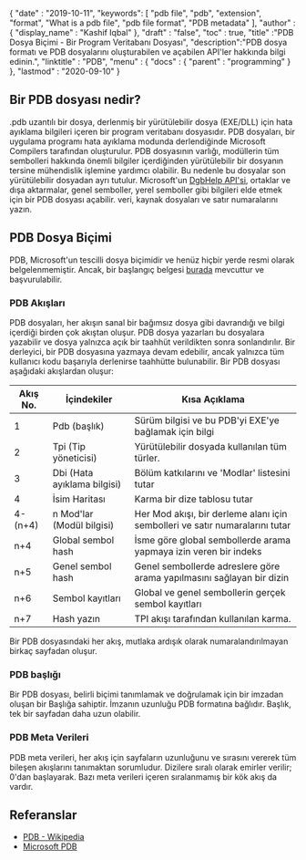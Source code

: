 {
  "date" : "2019-10-11",
  "keywords": [ "pdb file", "pdb", "extension", "format", "What is a pdb file", "pdb file format", "PDB metadata" ],
  "author" : {
    "display_name" : "Kashif Iqbal"
},
  "draft" : "false",
  "toc" : true,
  "title" :"PDB Dosya Biçimi - Bir Program Veritabanı Dosyası",
  "description":"PDB dosya formatı ve PDB dosyalarını oluşturabilen ve açabilen API'ler hakkında bilgi edinin.",
  "linktitle" : "PDB",
  "menu" : {
    "docs" : {
      "parent" : "programming"
}
},
  "lastmod" : "2020-09-10"
}

## Bir PDB dosyası nedir?

.pdb uzantılı bir dosya, derlenmiş bir yürütülebilir dosya (EXE/DLL) için hata ayıklama bilgileri içeren bir program veritabanı dosyasıdır. PDB dosyaları, bir uygulama programı hata ayıklama modunda derlendiğinde Microsoft Compilers tarafından oluşturulur. PDB dosyasının varlığı, modüllerin tüm sembolleri hakkında önemli bilgiler içerdiğinden yürütülebilir bir dosyanın tersine mühendislik işlemine yardımcı olabilir. Bu nedenle bu dosyalar son yürütülebilir dosyadan ayrı tutulur. Microsoft'un [DgbHelp API'si](https://learn.microsoft.com/en-us/windows/win32/debug/dbghelp-functions), ortaklar ve dışa aktarmalar, genel semboller, yerel semboller gibi bilgileri elde etmek için bir PDB dosyası açabilir. veri, kaynak dosyaları ve satır numaralarını yazın.

## PDB Dosya Biçimi

PDB, Microsoft'un tescilli dosya biçimidir ve henüz hiçbir yerde resmi olarak belgelenmemiştir. Ancak, bir başlangıç belgesi [burada](https://github.com/Microsoft/microsoft-pdb) mevcuttur ve başvurulabilir.

### PDB Akışları

PDB dosyaları, her akışın sanal bir bağımsız dosya gibi davrandığı ve bilgi içerdiği birden çok akıştan oluşur. PDB dosya yazarları bu dosyalara yazabilir ve dosya yalnızca açık bir taahhüt verildikten sonra sonlandırılır. Bir derleyici, bir PDB dosyasına yazmaya devam edebilir, ancak yalnızca tüm kullanıcı kodu başarıyla derlenirse taahhütte bulunabilir. Bir PDB dosyası aşağıdaki akışlardan oluşur:

|Akış No. |İçindekiler |Kısa Açıklama|
---|---|---|
|1| Pdb (başlık) |Sürüm bilgisi ve bu PDB'yi EXE'ye bağlamak için bilgi|
|2| Tpi (Tip yöneticisi) |Yürütülebilir dosyada kullanılan tüm türler.|
|3| Dbi (Hata ayıklama bilgisi) |Bölüm katkılarını ve 'Modlar' listesini tutar|
|4| İsim Haritası| Karma bir dize tablosu tutar|
|4-(n+4)| n Mod'lar (Modül bilgisi)| Her Mod akışı, bir derleme alanı için sembolleri ve satır numaralarını tutar|
|n+4| Global sembol hash| İsme göre global sembollerde arama yapmaya izin veren bir indeks |
|n+5| Genel sembol hash| Genel sembollerde adreslere göre arama yapılmasını sağlayan bir dizin|
|n+6| Sembol kayıtları| Global ve genel sembollerin gerçek sembol kayıtları|
|n+7| Hash yazın| TPI akışı tarafından kullanılan karma.|

Bir PDB dosyasındaki her akış, mutlaka ardışık olarak numaralandırılmayan birkaç sayfadan oluşur.

### PDB başlığı

Bir PDB dosyası, belirli biçimi tanımlamak ve doğrulamak için bir imzadan oluşan bir Başlığa sahiptir. İmzanın uzunluğu PDB formatına bağlıdır. Başlık, tek bir sayfadan daha uzun olabilir.

### PDB Meta Verileri
PDB meta verileri, her akış için sayfaların uzunluğunu ve sırasını vererek tüm bileşen akışlarını tanımaktan sorumludur. Dizilere sıralı olarak emirler verilir; 0'dan başlayarak. Bazı meta verileri içeren sıralanmamış bir kök akış da vardır.

## Referanslar
* [PDB - Wikipedia](https://en.wikipedia.org/wiki/Program_database)
* [Microsoft PDB](https://github.com/Microsoft/microsoft-pdb)

